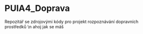 # PUIA4_Doprava
Repozitář se zdrojovými kódy pro projekt rozpoznávání dopravních prostředků \n
ahoj
jak 
se
máš
